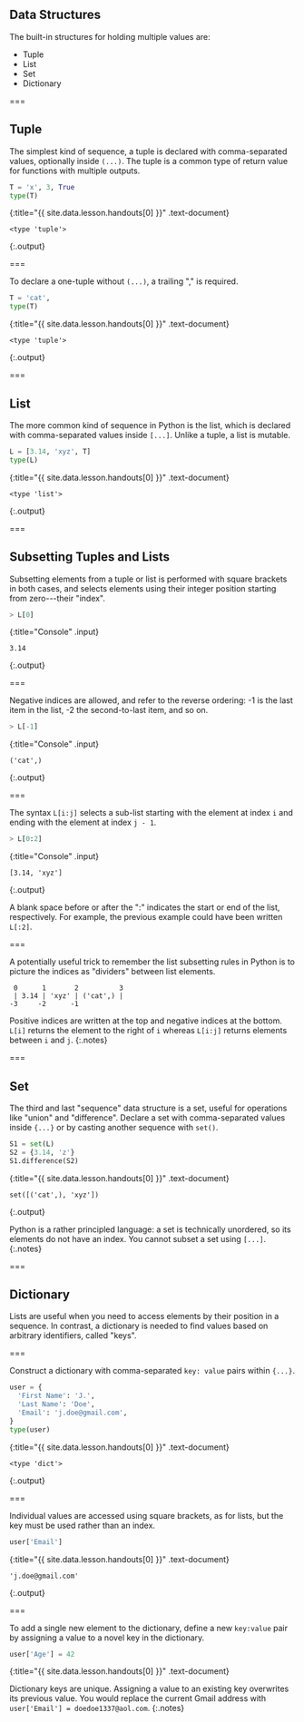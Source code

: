 ---
---

## Data Structures

The built-in structures for holding multiple values are:

- Tuple
- List
- Set
- Dictionary

===

## Tuple

The simplest kind of sequence, a tuple is declared with
comma-separated values, optionally inside `(...)`. The tuple is a
common type of return value for functions with multiple outputs.



~~~python
T = 'x', 3, True
type(T)
~~~
{:title="{{ site.data.lesson.handouts[0] }}" .text-document}


~~~
<type 'tuple'>
~~~
{:.output}


===

To declare a one-tuple without `(...)`, a trailing "," is required.



~~~python
T = 'cat',
type(T)
~~~
{:title="{{ site.data.lesson.handouts[0] }}" .text-document}


~~~
<type 'tuple'>
~~~
{:.output}


===

## List

The more common kind of sequence in Python is the list, which is
declared with comma-separated values inside `[...]`. Unlike a tuple, a
list is mutable.



~~~python
L = [3.14, 'xyz', T]
type(L)
~~~
{:title="{{ site.data.lesson.handouts[0] }}" .text-document}


~~~
<type 'list'>
~~~
{:.output}


===

## Subsetting Tuples and Lists

Subsetting elements from a tuple or list is performed with square
brackets in both cases, and selects elements using their integer
position starting from zero---their "index".



~~~python
> L[0]
~~~
{:title="Console" .input}


~~~
3.14
~~~
{:.output}


===

Negative indices are allowed, and refer to the reverse ordering: -1 is
the last item in the list, -2 the second-to-last item, and so on.



~~~python
> L[-1]
~~~
{:title="Console" .input}


~~~
('cat',)
~~~
{:.output}


===

The syntax `L[i:j]` selects a sub-list starting with the element at index
`i` and ending with the element at index `j - 1`.



~~~python
> L[0:2]
~~~
{:title="Console" .input}


~~~
[3.14, 'xyz']
~~~
{:.output}


A blank space before or after the ":" indicates the start or end of the list,
respectively. For example, the previous example could have been written 
`L[:2]`.

===

A potentially useful trick to remember the list subsetting rules in Python is
to picture the indices as "dividers" between list elements.

~~~
 0      1       2          3 
 | 3.14 | 'xyz' | ('cat',) |
-3     -2      -1
~~~

Positive indices are written at the top and negative indices at the bottom. 
`L[i]` returns the element to the right of `i` whereas `L[i:j]` returns
elements between `i` and `j`.
{:.notes}

===

## Set

The third and last "sequence" data structure is a set, useful for
operations like "union" and "difference". Declare a set with
comma-separated values inside `{...}` or by casting another sequence with
`set()`.



~~~python
S1 = set(L)
S2 = {3.14, 'z'}
S1.difference(S2)
~~~
{:title="{{ site.data.lesson.handouts[0] }}" .text-document}


~~~
set([('cat',), 'xyz'])
~~~
{:.output}


Python is a rather principled language: a set is technically
unordered, so its elements do not have an index. You cannot subset a
set using `[...]`.
{:.notes}

===

## Dictionary

Lists are useful when you need to access elements by their position in
a sequence. In contrast, a dictionary is needed to find values based
on arbitrary identifiers, called "keys".

===

Construct a dictionary with comma-separated `key: value` pairs within `{...}`.



~~~python
user = {
  'First Name': 'J.',
  'Last Name': 'Doe',
  'Email': 'j.doe@gmail.com',
}
type(user)
~~~
{:title="{{ site.data.lesson.handouts[0] }}" .text-document}


~~~
<type 'dict'>
~~~
{:.output}


===

Individual values are accessed using square brackets, as for lists,
but the key must be used rather than an index.



~~~python
user['Email']
~~~
{:title="{{ site.data.lesson.handouts[0] }}" .text-document}


~~~
'j.doe@gmail.com'
~~~
{:.output}


===

To add a single new element to the dictionary, define a new
`key:value` pair by assigning a value to a novel key in the
dictionary.



~~~python
user['Age'] = 42
~~~
{:title="{{ site.data.lesson.handouts[0] }}" .text-document}


Dictionary keys are unique. Assigning a value to an existing key
overwrites its previous value. You would replace the current Gmail
address with `user['Email'] = doedoe1337@aol.com`.
{:.notes}
